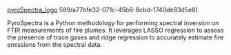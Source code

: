 [pyroSpectra_logo](https://github.com/EkulRF/PyroSpectra/assets/87760589/ed0d5b6e-2fc3-4cf5-8ac8-3288a11f18e6)
589/a77bfe32-071c-45b6-8cbd-1740de83d5e8)


PyroSpectra is a Python methodology for performing spectral inversion on FTIR measurements of fire plumes. It leverages LASSO regression to assess the presence of trace gases and ridge regression to accurately estimate fire emissions from the spectral data.
